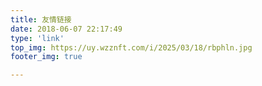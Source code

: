 ```yaml
---
title: 友情链接
date: 2018-06-07 22:17:49
type: 'link'
top_img: https://uy.wzznft.com/i/2025/03/18/rbphln.jpg
footer_img: true

---
```

